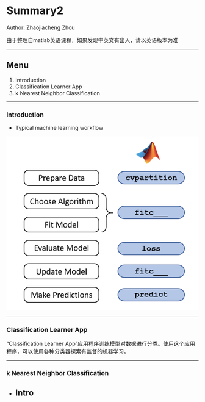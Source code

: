 # Summary2

Author: Zhaojiacheng Zhou

由于整理自matlab英语课程，如果发现中英文有出入，请以英语版本为准

---

## Menu

1. Introduction
2. Classification Learner App
3. k Nearest Neighbor Classification

---

### Introduction

- Typical machine learning workflow

![workflow](matlabMLflow.png)

---

### Classification Learner App

“Classification Learner App”应用程序训练模型对数据进行分类。使用这个应用程序，可以使用各种分类器探索有监督的机器学习。

---

### k Nearest Neighbor Classification

- Intro
  - 